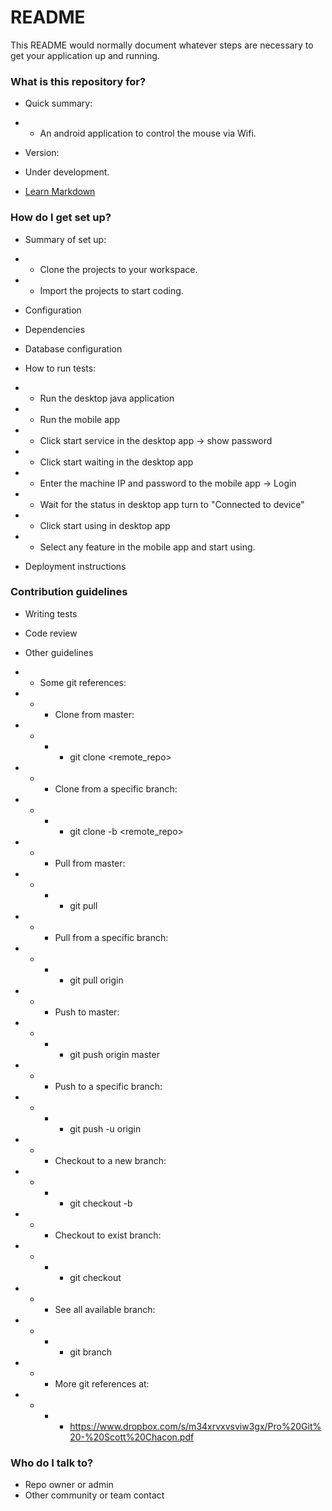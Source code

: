 # README #

This README would normally document whatever steps are necessary to get your application up and running.

### What is this repository for? ###

* Quick summary: 
* * An android application to control the mouse via Wifi.

* Version:
- Under development.

* [Learn Markdown](https://bitbucket.org/tutorials/markdowndemo)

### How do I get set up? ###

* Summary of set up:
* * Clone the projects to your workspace.
* * Import the projects to start coding.

* Configuration
* Dependencies
* Database configuration
* How to run tests:
* * Run the desktop java application
* * Run the mobile app
* * Click start service in the desktop app -> show password
* * Click start waiting in the desktop app
* * Enter the machine IP and password to the mobile app -> Login
* * Wait for the status in desktop app turn to "Connected to device"
* * Click start using in desktop app
* * Select any feature in the mobile app and start using.

* Deployment instructions

### Contribution guidelines ###

* Writing tests
* Code review
* Other guidelines
* * Some git references:
* * * Clone from master:
* * * * git clone <remote_repo>

* * * Clone from a specific branch:
* * * * git clone -b <branch> <remote_repo>

* * * Pull from master:
* * * * git pull

* * * Pull from a specific branch:
* * * * git pull origin <branch>

* * * Push to master:
* * * * git push origin master

* * * Push to a specific branch:
* * * * git push -u origin <branch>

* * * Checkout to a new branch:
* * * * git checkout -b <branch>

* * * Checkout to exist branch:
* * * * git checkout <branch>

* * * See all available branch:
* * * * git branch

* * * More git references at:
* * * * https://www.dropbox.com/s/m34xrvxvsviw3gx/Pro%20Git%20-%20Scott%20Chacon.pdf

### Who do I talk to? ###

* Repo owner or admin
* Other community or team contact